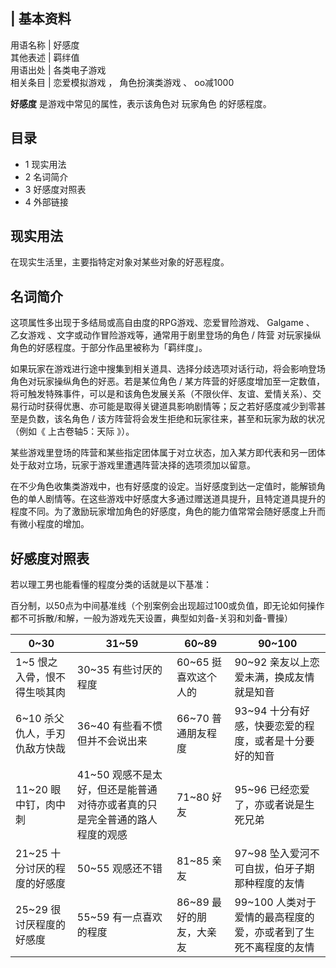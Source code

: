 |  **基本资料**  
---  
用语名称  |  好感度   
其他表述  |  羁绊值   
用语出处  |  各类电子游戏   
相关条目  |  恋爱模拟游戏  ，  角色扮演类游戏  、  oo减1000   
  
**好感度** 是游戏中常见的属性，表示该角色对  玩家角色  的好感程度。

##  目录

  * 1  现实用法 
  * 2  名词简介 
  * 3  好感度对照表 
  * 4  外部链接 

##  现实用法

在现实生活里，主要指特定对象对某些对象的好恶程度。

##  名词简介

这项属性多出现于多结局或高自由度的RPG游戏、恋爱冒险游戏、  Galgame  、  乙女游戏  、文字或动作冒险游戏等，通常用于剧里登场的角色 / 阵营
对玩家操纵角色的好感程度。于部分作品里被称为「羁绊度」。

如果玩家在游戏进行途中搜集到相关道具、选择分歧选项对话行动，将会影响登场角色对玩家操纵角色的好恶。若是某位角色 /
某方阵营的好感度增加至一定数值，将可触发特殊事件，可以是和该角色发展关系（不限伙伴、友谊、爱情关系）、交易行动时获得优惠、亦可能是取得关键道具影响剧情等；反之若好感度减少到零甚至是负数，该名角色
/ 该方阵营将会发生拒绝和玩家往来，甚至和玩家为敌的状况（例如《  上古卷轴5：天际  》）。

某些游戏里登场的阵营和某些指定团体属于对立状态，加入某方即代表和另一团体处于敌对立场，玩家于游戏里遭遇阵营决择的选项须加以留意。

在不少角色收集类游戏中，也有好感度的设定。当好感度到达一定值时，能解锁角色的单人剧情等。在这些游戏中好感度大多通过赠送道具提升，且特定道具提升的程度不同。为了激励玩家增加角色的好感度，角色的能力值常常会随好感度上升而有微小程度的增加。

##  好感度对照表

若以理工男也能看懂的程度分类的话就是以下基准：

百分制，以50点为中间基准线（个别案例会出现超过100或负值，即无论如何操作都不可拆散/和解，一般为游戏先天设置，典型如刘备-关羽和刘备-曹操）

|  0~30  |  31~59  |  60~89  |  90~100   
---|---|---|---  
1~5 恨之入骨，恨不得生啖其肉  |  30~35 有些讨厌的程度  |  60~65 挺喜欢这个人的  |  90~92 亲友以上恋爱未满，换成友情就是知音   
6~10 杀父仇人，手刃仇敌方快哉  |  36~40 有些看不惯但并不会说出来  |  66~70 普通朋友程度  |  93~94 十分有好感，快要恋爱的程度，或者是十分要好的知音   
11~20 眼中钉，肉中刺  |  41~50 观感不是太好，但还是能普通对待亦或者真的只是完全普通的路人程度的观感  |  71~80 好友  |  95~96 已经恋爱了，亦或者说是生死兄弟   
21~25 十分讨厌的程度的好感度  |  50~55 观感还不错  |  81~85 亲友  |  97~98 坠入爱河不可自拔，伯牙子期那种程度的友情   
25~29 很讨厌程度的好感度  |  55~59 有一点喜欢的程度  |  86~89 最好的朋友，大亲友  |  99~100 人类对于爱情的最高程度的爱，亦或者到了生死不离程度的友情   
  